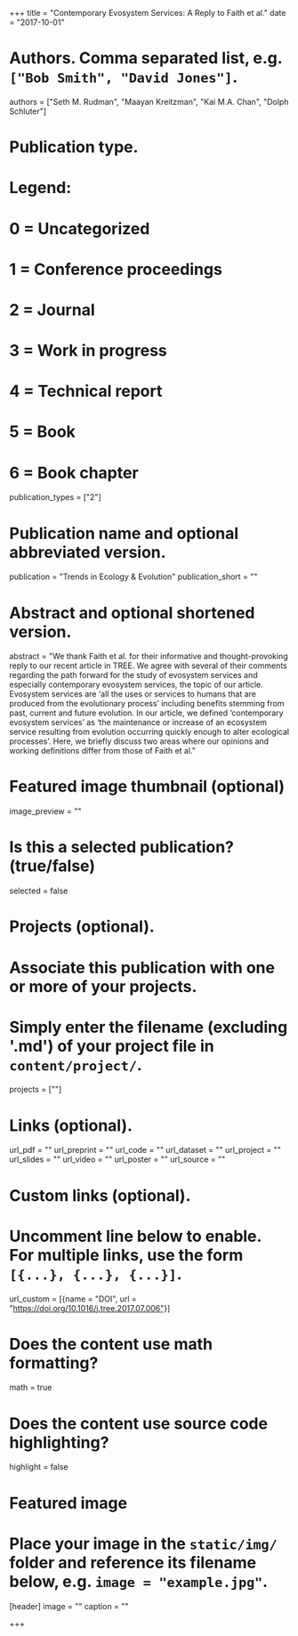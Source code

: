 +++
title = "Contemporary Evosystem Services: A Reply to Faith et al."
date = "2017-10-01"

# Authors. Comma separated list, e.g. `["Bob Smith", "David Jones"]`.
authors = ["Seth M. Rudman", "Maayan Kreitzman", "Kai M.A. Chan", "Dolph Schluter"]

# Publication type.
# Legend:
# 0 = Uncategorized
# 1 = Conference proceedings
# 2 = Journal
# 3 = Work in progress
# 4 = Technical report
# 5 = Book
# 6 = Book chapter
publication_types = ["2"]

# Publication name and optional abbreviated version.
publication = "Trends in Ecology & Evolution"
publication_short = ""

# Abstract and optional shortened version.
abstract = "We thank Faith et al. for their informative and thought-provoking reply to our recent article in TREE. We agree with several of their comments regarding the path forward for the study of evosystem services and especially contemporary evosystem services, the topic of our article. Evosystem services are ‘all the uses or services to humans that are produced from the evolutionary process’ including benefits stemming from past, current and future evolution. In our article, we defined ‘contemporary evosystem services’ as ‘the maintenance or increase of an ecosystem service resulting from evolution occurring quickly enough to alter ecological processes’. Here, we briefly discuss two areas where our opinions and working definitions differ from those of Faith et al."

# Featured image thumbnail (optional)
image_preview = ""

# Is this a selected publication? (true/false)
selected = false

# Projects (optional).
#   Associate this publication with one or more of your projects.
#   Simply enter the filename (excluding '.md') of your project file in `content/project/`.
projects = [""]

# Links (optional).
url_pdf = ""
url_preprint = ""
url_code = ""
url_dataset = ""
url_project = ""
url_slides = ""
url_video = ""
url_poster = ""
url_source = ""

# Custom links (optional).
#   Uncomment line below to enable. For multiple links, use the form `[{...}, {...}, {...}]`.
 url_custom = [{name = "DOI", url = "https://doi.org/10.1016/j.tree.2017.07.006"}]

# Does the content use math formatting?
math = true

# Does the content use source code highlighting?
highlight = false

# Featured image
# Place your image in the `static/img/` folder and reference its filename below, e.g. `image = "example.jpg"`.
[header]
image = ""
caption = ""

+++
